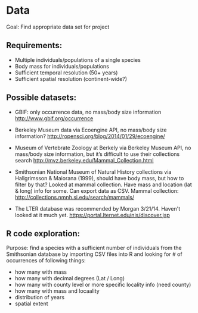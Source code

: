 Data
=====

Goal: Find appropriate data set for project

Requirements:
-------------
* Multiple individuals/populations of a single species
* Body mass for individuals/populations
* Sufficient temporal resolution (50+ years)
* Sufficient spatial resolution (continent-wide?)



Possible datasets:
--------------
* GBIF: only occurrence data, no mass/body size information
http://www.gbif.org/occurrence

* Berkeley Museum data via Ecoengine API, no mass/body size information? 
http://ropensci.org/blog/2014/01/29/ecoengine/

* Museum of Vertebrate Zoology at Berkely via Berkeley Museum API, no mass/body size information, but it’s difficult to use their collections search 
http://mvz.berkeley.edu/Mammal_Collection.html

* Smithsonian National Museum of Natural History collections via Hallgrimsson & Maiorana (1999), should have body mass, but how to filter by that? Looked at mammal collection. Have mass and location (lat & long) info for some. Can export data as CSV. 
Mammal collection: http://collections.nmnh.si.edu/search/mammals/ 

* The LTER database was recommended by Morgan 3/21/14. Haven't looked at it much yet. 
https://portal.lternet.edu/nis/discover.jsp



R code exploration:
----------------
Purpose: find a species with a sufficient number of individuals from the Smithsonian database by importing CSV files into R and looking for # of occurrences of following things:
* how many with mass 
* how many with decimal degrees (Lat / Long)
* how many with county level or more specific locality info (need county)
* how many with mass and locaality
* distribution of years
* spatial extent


